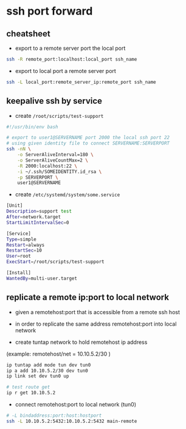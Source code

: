 # ssh port forward

## cheatsheet

- export to a remote server port the local port

```sh
ssh -R remote_port:localhost:local_port ssh_name
```

- export to local port a remote server port

```sh
ssh -L local_port:remote_server_ip:remote_port ssh_name
```

## keepalive ssh by service

- create `/root/scripts/test-support`

```sh
#!/usr/bin/env bash

# export to user1@SERVERNAME port 2000 the local ssh port 22
# using given identity file to connect SERVERNAME:SERVERPORT
ssh -nN \
    -o ServerAliveInterval=180 \
    -o ServerAliveCountMax=2 \
    -R 2000:localhost:22 \
    -i ~/.ssh/SOMEIDENTITY.id_rsa \
    -p SERVERPORT \
    user1@SERVERNAME
```

- create `/etc/systemd/system/some.service`

```sh
[Unit]
Description=support test
After=network.target
StartLimitIntervalSec=0

[Service]
Type=simple
Restart=always
RestartSec=10
User=root
ExecStart=/root/scripts/test-support

[Install]
WantedBy=multi-user.target
```

## replicate a remote ip:port to local network

- given a remotehost:port that is accessible from a remote ssh host
- in order to replicate the same address remotehost:port into local network

- create tuntap network to hold remotehost ip address

(example: remotehost/net = 10.10.5.2/30 )

```sh
ip tuntap add mode tun dev tun0
ip a add 10.10.5.2/30 dev tun0
ip link set dev tun0 up

# test route get
ip r get 10.10.5.2
```

- connect remotehost:port to local network (tun0)

```sh
# -L bindaddress:port:host:hostport
ssh -L 10.10.5.2:5432:10.10.5.2:5432 main-remote
```
